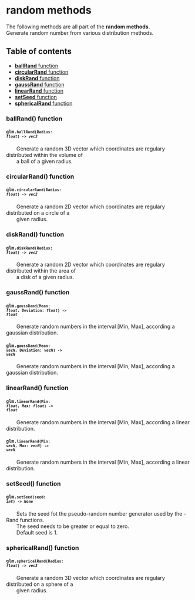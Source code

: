 [//]: # (generated using SlashBack 0.2.0)

  
# random methods  
The following methods are all part of the **random methods**\.  
Generate random number from various distribution methods\.  
## Table of contents  
  
* [**ballRand** function](#ballrand-function)  
* [**circularRand** function](#circularrand-function)  
* [**diskRand** function](#diskrand-function)  
* [**gaussRand** function](#gaussrand-function)  
* [**linearRand** function](#linearrand-function)  
* [**setSeed** function](#setseed-function)  
* [**sphericalRand** function](#sphericalrand-function)  
  
### ballRand\(\) function  
#### <code>glm.<code>**ballRand**(**Radius**: *float*) -\> *vec3*</code></code>  
&emsp;&emsp;Generate a random 3D vector which coordinates are regulary distributed within the volume of  
&emsp;&emsp;a ball of a given radius\.  
  
### circularRand\(\) function  
#### <code>glm.<code>**circularRand**(**Radius**: *float*) -\> *vec2*</code></code>  
&emsp;&emsp;Generate a random 2D vector which coordinates are regulary distributed on a circle of a  
&emsp;&emsp;given radius\.  
  
### diskRand\(\) function  
#### <code>glm.<code>**diskRand**(**Radius**: *float*) -\> *vec2*</code></code>  
&emsp;&emsp;Generate a random 2D vector which coordinates are regulary distributed within the area of  
&emsp;&emsp;a disk of a given radius\.  
  
### gaussRand\(\) function  
#### <code>glm.<code>**gaussRand**(**Mean**: *float*, **Deviation**: *float*) -\> *float*</code></code>  
&emsp;&emsp;Generate random numbers in the interval \[Min, Max\], according a gaussian distribution\.  
  
#### <code>glm.<code>**gaussRand**(**Mean**: *vecN*, **Deviation**: *vecN*) -\> *vecN*</code></code>  
&emsp;&emsp;Generate random numbers in the interval \[Min, Max\], according a gaussian distribution\.  
  
### linearRand\(\) function  
#### <code>glm.<code>**linearRand**(**Min**: *float*, **Max**: *float*) -\> *float*</code></code>  
&emsp;&emsp;Generate random numbers in the interval \[Min, Max\], according a linear distribution\.  
  
#### <code>glm.<code>**linearRand**(**Min**: *vecN*, **Max**: *vecN*) -\> *vecN*</code></code>  
&emsp;&emsp;Generate random numbers in the interval \[Min, Max\], according a linear distribution\.  
  
### setSeed\(\) function  
#### <code>glm.<code>**setSeed**(**seed**: *int*) -\> *None*</code></code>  
&emsp;&emsp;Sets the seed fot the pseudo\-random number generator used by the \-Rand functions\.  
&emsp;&emsp;The seed needs to be greater or equal to zero\.  
&emsp;&emsp;Default seed is 1\.  
  
### sphericalRand\(\) function  
#### <code>glm.<code>**sphericalRand**(**Radius**: *float*) -\> *vec3*</code></code>  
&emsp;&emsp;Generate a random 3D vector which coordinates are regulary distributed on a sphere of a  
&emsp;&emsp;given radius\.  
  
